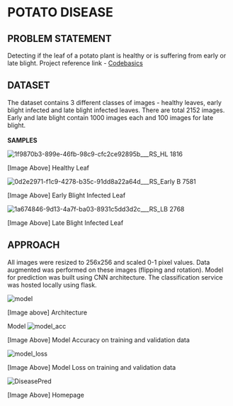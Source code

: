# POTATO DISEASE

## PROBLEM STATEMENT

Detecting if the leaf of a potato plant is healthy or is suffering from early or late blight. 
Project reference link - [Codebasics](https://www.youtube.com/watch?v=dGtDTjYs3xc&list=PLeo1K3hjS3utJFNGyBpIvjWgSDY0eOE8S)

## DATASET

The dataset contains 3 different classes of images - healthy leaves, early blight infected and late blight infected leaves. There are total 2152 images. Early and late blight contain 1000 images each and 100 images for late blight. <br> <br>
**SAMPLES**

![1f9870b3-899e-46fb-98c9-cfc2ce92895b___RS_HL 1816](https://user-images.githubusercontent.com/24591039/221207547-7708f47d-7924-45bb-a58e-8cff6c007089.JPG)

[Image Above] Healthy Leaf

![0d2e2971-f1c9-4278-b35c-91dd8a22a64d___RS_Early B 7581](https://user-images.githubusercontent.com/24591039/221208069-36c24769-c220-4b6a-9ac2-fd1872f2ea7c.JPG)

[Image Above] Early Blight Infected Leaf

![1a674846-9d13-4a7f-ba03-8931c5dd3d2c___RS_LB 2768](https://user-images.githubusercontent.com/24591039/221209138-1b8cf3b7-5055-4045-a516-43150aeff290.JPG)

[Image Above] Late Blight Infected Leaf



## APPROACH

All images were resized to 256x256 and scaled 0-1 pixel values. Data augmented was performed on these images (flipping and rotation). Model for prediction was built using CNN architecture. The classification service was hosted locally using flask.

![model](https://user-images.githubusercontent.com/24591039/221213666-7f70673a-0471-4fe5-b876-3ee84fbbf519.png)

[Image above] Architecture

Model ![model_acc](https://user-images.githubusercontent.com/24591039/221253513-1f894306-1f05-42bb-96fe-b05a7dcd003d.png)

[Image Above] Model Accuracy on training and validation data

![model_loss](https://user-images.githubusercontent.com/24591039/221253802-91898a77-1d0b-4fe5-b107-96366680a82f.png)
 
[Image Above] Model Loss on training and validation data

![DiseasePred](https://user-images.githubusercontent.com/24591039/221214414-62f36ba7-c110-430a-966b-aab1bf6c32e0.png)

[Image Above] Homepage
